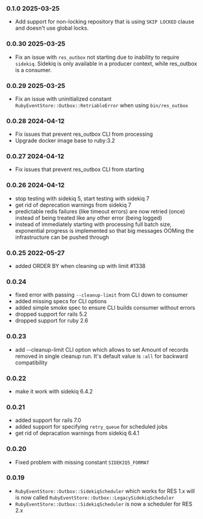 ### 0.1.0  2025-03-25

* Add support for non-locking repository that is using `SKIP LOCKED` clause and doesn't use global locks.

### 0.0.30  2025-03-25

* Fix an issue with `res_outbox` not starting due to inability to require `sidekiq`.
  Sidekiq is only available in a producer context, while res_outbox is a consumer.

### 0.0.29  2025-03-25

* Fix an issue with uninitialized constant `RubyEventStore::Outbox::RetriableError` when using `bin/res_outbox`

### 0.0.28  2024-04-12

* Fix issues that prevent res_outbox CLI from processing
* Upgrade docker image base to ruby:3.2

### 0.0.27  2024-04-12

* Fix issues that prevent res_outbox CLI from starting

### 0.0.26  2024-04-12

* stop testing with sidekiq 5, start testing with sidekiq 7
* get rid of deprecation warnings from sidekiq 7
* predictable redis failures (like timeout errors) are now retried (once) instead of being treated like any other error (being logged)
* instead of immediately starting with processing full batch size, exponential progress is implemented so that big messages OOMing the infrastructure can be pushed through

### 0.0.25  2022-05-27

* added ORDER BY when cleaning up with limit #1338

### 0.0.24

* fixed error with passing `--cleanup-limit` from CLI down to consumer
* added missing specs for CLI options
* added simple smoke spec to ensure CLI builds consumer without errors
* dropped support for rails 5.2
* dropped support for ruby 2.6

### 0.0.23

- add --cleanup-limit CLI option which allows to set
  Amount of records removed in single cleanup run.
  It's default value is `:all` for backward compatibility

### 0.0.22

- make it work with sidekiq 6.4.2

### 0.0.21

- added support for rails 7.0
- added support for specifying `retry_queue` for scheduled jobs
- get rid of depracation warnings from sidekiq 6.4.1

### 0.0.20

- Fixed problem with missing constant `SIDEKIQ5_FORMAT`

### 0.0.19

- `RubyEventStore::Outbox::SidekiqScheduler` which works for RES 1.x will is now called `RubyEventStore::Outbox::LegacySidekiqScheduler`
- `RubyEventStore::Outbox::SidekiqScheduler` is now a scheduler for RES 2.x
